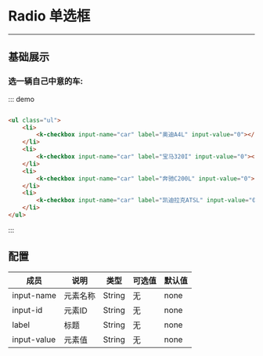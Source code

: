 <style>
    .ul {
        list-style: none;
    }
</style>
# Radio 单选框
----

## 基础展示
<div class="demo-block">
    <h3>选一辆自己中意的车:</h3>
    <ul class="ul">
        <li>
            <k-radio input-name="car" label="奥迪A4L" input-value="0"></k-radio>
        </li>
        <li>
            <k-radio input-name="car" label="宝马320I" input-value="0"></k-radio>
        </li>
        <li>
            <k-radio input-name="car" label="奔驰C200L" input-value="0"></k-radio>
        </li>
        <li>
            <k-radio input-name="car" label="凯迪拉克ATSL" input-value="0"></k-radio>
        </li>
    </ul>
</div>

::: demo
``` html

<ul class="ul">
    <li>
        <k-checkbox input-name="car" label="奥迪A4L" input-value="0"></k-checkbox>
    </li>
    <li>
        <k-checkbox input-name="car" label="宝马320I" input-value="0"></k-checkbox>
    </li>
    <li>
        <k-checkbox input-name="car" label="奔驰C200L" input-value="0"></k-checkbox>
    </li>
    <li>
        <k-checkbox input-name="car" label="凯迪拉克ATSL" input-value="0"></k-checkbox>
    </li>
</ul>

```
:::

## 配置
| 成员      | 说明                                 | 类型      | 可选值       | 默认值   |
|---------- |------------------------------------ |---------- |------------- |-------- |
|input-name      |元素名称 |	String   |	无           |	none       |
|input-id	      | 元素ID                                |	String    | 无|	none |
|label      |标题 |	String   |	无           |	none       |
|input-value	      | 元素值                                |	String    | 无|	none |
